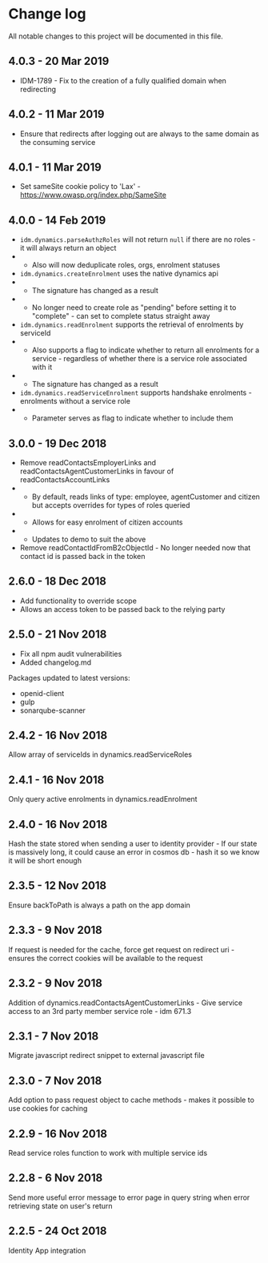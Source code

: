 # Change log

All notable changes to this project will be documented in this file. 

## 4.0.3 - 20 Mar 2019
- IDM-1789 - Fix to the creation of a fully qualified domain when redirecting

## 4.0.2 - 11 Mar 2019
- Ensure that redirects after logging out are always to the same domain as the consuming service

## 4.0.1 - 11 Mar 2019
- Set sameSite cookie policy to 'Lax' - https://www.owasp.org/index.php/SameSite

## 4.0.0 - 14 Feb 2019
- `idm.dynamics.parseAuthzRoles` will not return `null` if there are no roles - it will always return an object
- - Also will now deduplicate roles, orgs, enrolment statuses
- `idm.dynamics.createEnrolment` uses the native dynamics api
- - The signature has changed as a result
- - No longer need to create role as "pending" before setting it to "complete" - can set to complete status straight away 
- `idm.dynamics.readEnrolment` supports the retrieval of enrolments by serviceId
- - Also supports a flag to indicate whether to return all enrolments for a service - regardless of whether there is a service role associated with it
- - The signature has changed as a result
- `idm.dynamics.readServiceEnrolment` supports handshake enrolments - enrolments without a service role
- - Parameter serves as flag to indicate whether to include them

## 3.0.0 - 19 Dec 2018
- Remove readContactsEmployerLinks and readContactsAgentCustomerLinks in favour of readContactsAccountLinks
- - By default, reads links of type: employee, agentCustomer and citizen but accepts overrides for types of roles queried
- - Allows for easy enrolment of citizen accounts 
- - Updates to demo to suit the above
- Remove readContactIdFromB2cObjectId - No longer needed now that contact id is passed back in the token

## 2.6.0 - 18 Dec 2018
- Add functionality to override scope
- Allows an access token to be passed back to the relying party

## 2.5.0 - 21 Nov 2018
- Fix all npm audit vulnerabilities
- Added changelog.md

Packages updated to latest versions:
- openid-client
- gulp
- sonarqube-scanner

## 2.4.2 - 16 Nov 2018
Allow array of serviceIds in dynamics.readServiceRoles

## 2.4.1 - 16 Nov 2018
Only query active enrolments in dynamics.readEnrolment

## 2.4.0 - 16 Nov 2018
Hash the state stored when sending a user to identity provider - If our state is massively long, it could cause an error in cosmos db - hash it so we know it will be short enough

## 2.3.5 - 12 Nov 2018
Ensure backToPath is always a path on the app domain

## 2.3.3 - 9 Nov 2018
If request is needed for the cache, force get request on redirect uri - ensures the correct cookies will be available to the request

## 2.3.2 - 9 Nov 2018
Addition of dynamics.readContactsAgentCustomerLinks - Give service access to an 3rd party member service role - idm 671.3

## 2.3.1 - 7 Nov 2018
Migrate javascript redirect snippet to external javascript file

## 2.3.0 - 7 Nov 2018
Add option to pass request object to cache methods - makes it possible to use cookies for caching

## 2.2.9 - 16 Nov 2018
Read service roles function to work with multiple service ids

## 2.2.8 - 6 Nov 2018
Send more useful error message to error page in query string when error retrieving state on user's return

## 2.2.5 - 24 Oct 2018
Identity App integration
